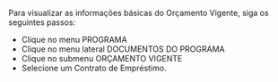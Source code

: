 ﻿Para visualizar as informações básicas do Orçamento Vigente, siga os seguintes passos:

* Clique no menu PROGRAMA
* Clique no menu lateral DOCUMENTOS DO PROGRAMA
* Clique no submenu ORÇAMENTO VIGENTE
* Selecione um Contrato de Empréstimo.